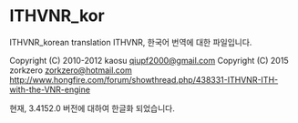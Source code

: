 # ITHVNR_kor
ITHVNR_korean translation
ITHVNR, 한국어 번역에 대한 파일입니다.

Copyright (C) 2010-2012  kaosu <qiupf2000@gmail.com>
Copyright (C) 2015 zorkzero <zorkzero@hotmail.com>
http://www.hongfire.com/forum/showthread.php/438331-ITHVNR-ITH-with-the-VNR-engine

현재, 3.4152.0 버전에 대하여 한글화 되었습니다.
